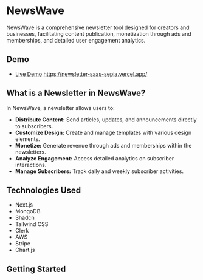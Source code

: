 # NewsWave

NewsWave is a comprehensive newsletter tool designed for creators and businesses, facilitating content publication, monetization through ads and memberships, and detailed user engagement analytics.

## Demo

- [Live Demo](#) https://newsletter-saas-sepia.vercel.app/


## What is a Newsletter in NewsWave?

In NewsWave, a newsletter allows users to:
- **Distribute Content:** Send articles, updates, and announcements directly to subscribers.
- **Customize Design:** Create and manage templates with various design elements.
- **Monetize:** Generate revenue through ads and memberships within the newsletters.
- **Analyze Engagement:** Access detailed analytics on subscriber interactions.
- **Manage Subscribers:** Track daily and weekly subscriber activities.

## Technologies Used

- Next.js
- MongoDB
- Shadcn
- Tailwind CSS
- Clerk
- AWS
- Stripe
- Chart.js

## Getting Started

